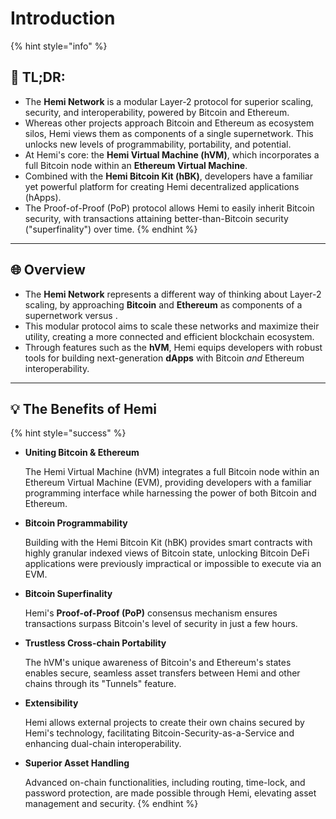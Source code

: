 # Introduction

{% hint style="info" %}
## 📜 **TL;DR:**

* The **Hemi Network** is a modular Layer-2 protocol for superior scaling, security, and interoperability, powered by Bitcoin and Ethereum.
* Whereas other projects approach Bitcoin and Ethereum as ecosystem silos, Hemi views them as components of a single supernetwork. This unlocks new levels of programmability, portability, and potential.
* At Hemi's core: the **Hemi Virtual Machine (hVM)**, which incorporates a full Bitcoin node within an **Ethereum Virtual Machine**.
* Combined with the **Hemi Bitcoin Kit (hBK)**, developers have a familiar yet powerful platform for creating Hemi decentralized applications (hApps).
* The Proof-of-Proof (PoP) protocol allows Hemi to easily inherit Bitcoin security, with transactions attaining better-than-Bitcoin security ("superfinality") over time.
{% endhint %}

***

## 🌐 Overview

* The **Hemi Network** represents a different way of thinking about Layer-2 scaling, by approaching **Bitcoin** and **Ethereum** as components of a supernetwork versus .
* This modular protocol aims to scale these networks and maximize their utility, creating a more connected and efficient blockchain ecosystem.
* Through features such as the **hVM**, Hemi equips developers with robust tools for building next-generation **dApps** with Bitcoin _and_ Ethereum interoperability.

***

## 💡 The Benefits of Hemi

{% hint style="success" %}
*   **Uniting Bitcoin & Ethereum**

    The Hemi Virtual Machine (hVM) integrates a full Bitcoin node within an Ethereum Virtual Machine (EVM), providing developers with a familiar programming interface while harnessing the power of both Bitcoin and Ethereum.
*   **Bitcoin Programmability**

    Building with the Hemi Bitcoin Kit (hBK) provides smart contracts with highly granular indexed views of Bitcoin state, unlocking Bitcoin DeFi applications were previously impractical or impossible to execute via an EVM.
*   **Bitcoin Superfinality**

    Hemi's **Proof-of-Proof (PoP)** consensus mechanism ensures transactions surpass Bitcoin's level of security in just a few hours.
*   **Trustless Cross-chain Portability**

    The hVM's unique awareness of Bitcoin's and Ethereum's states enables secure, seamless asset transfers between Hemi and other chains through its "Tunnels" feature.
*   **Extensibility**

    Hemi allows external projects to create their own chains secured by Hemi's technology, facilitating Bitcoin-Security-as-a-Service and enhancing dual-chain interoperability.
*   **Superior Asset Handling**

    Advanced on-chain functionalities, including routing, time-lock, and password protection, are made possible through Hemi, elevating asset management and security.
{% endhint %}
